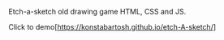 Etch-a-sketch old drawing game HTML, CSS and JS.

Click to demo[https://konstabartosh.github.io/etch-A-sketch/]